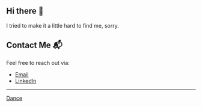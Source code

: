 ## Hi there 👋
I tried to make it a little hard to find me, sorry.

## Contact Me 📬

Feel free to reach out via:
- [Email](mailto:8opg6aq1q@mozmail.com)
- [LinkedIn](https://linkedin.com/in/your-profile)

---

[Dance](https://open.spotify.com/playlist/6jbSXE0hfgRFdQ8pIOZcMg)

<!--
**Panderious/Panderious** is a ✨ _special_ ✨ repository because its `README.md` (this file) appears on your GitHub profile.

Here are some ideas to get you started:

- 🔭 I’m currently working on ...
- 🌱 I’m currently learning ...
- 👯 I’m looking to collaborate on ...
- 🤔 I’m looking for help with ...
- 💬 Ask me about ...
- 📫 How to reach me: ...
- 😄 Pronouns: ...
- ⚡ Fun fact: ...
-->
